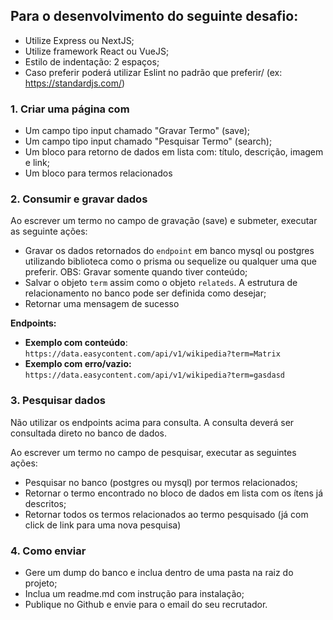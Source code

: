 
## Para o desenvolvimento do seguinte desafio:

- Utilize Express ou NextJS;
- Utilize framework React ou VueJS;
- Estilo de indentação: 2 espaços;
- Caso preferir poderá utilizar Eslint no padrão que preferir/ (ex: https://standardjs.com/)

### 1. Criar uma página com
	
- Um campo tipo input chamado "Gravar Termo" (save);
- Um campo tipo input chamado "Pesquisar Termo" (search);
- Um bloco para retorno de dados em lista com: título, descrição, imagem e link;
- Um bloco para termos relacionados

### 2. Consumir e gravar dados

Ao escrever um termo no campo de gravação (save) e submeter, executar as seguinte ações:

- Gravar os dados retornados do `endpoint` em banco mysql ou postgres utilizando biblioteca como o prisma ou sequelize ou qualquer uma que preferir. OBS: Gravar somente quando tiver conteúdo;
- Salvar o objeto `term` assim como o objeto `relateds`. A estrutura de relacionamento no banco pode ser definida como desejar;
- Retornar uma mensagem de sucesso

**Endpoints:**

- **Exemplo com conteúdo**: `https://data.easycontent.com/api/v1/wikipedia?term=Matrix`
- **Exemplo com erro/vazio:** `https://data.easycontent.com/api/v1/wikipedia?term=gasdasd`

### 3. Pesquisar dados

Não utilizar os endpoints acima para consulta. A consulta deverá ser consultada direto no banco de dados.

Ao escrever um termo no campo de pesquisar, executar as seguintes ações:

- Pesquisar no banco (postgres ou mysql) por termos relacionados;
- Retornar o termo encontrado no bloco de dados em lista com os ítens já descritos;
- Retornar todos os termos relacionados ao termo pesquisado (já com click de link para uma nova pesquisa)

### 4. Como enviar

- Gere um dump do banco e inclua dentro de uma pasta na raiz do projeto;
- Inclua um readme.md com instrução para instalação;
- Publique no Github e envie para o email do seu recrutador.
